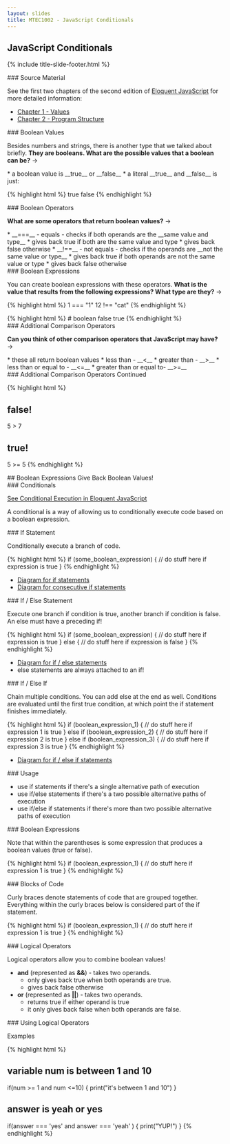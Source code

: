 ```yaml
---
layout: slides
title: MTEC1002 - JavaScript Conditionals
---
```


<section markdown="block" class="title-slide">

# JavaScript Conditionals

{% include title-slide-footer.html %}
</section>

<section markdown="block">
### Source Material

See the first two chapters of the second edition of [Eloquent JavaScript](http://eloquentjavascript.net/2nd_edition/preview/) for more detailed information:

* [Chapter 1 - Values](http://eloquentjavascript.net/2nd_edition/preview/01_values.html)
* [Chapter 2 - Program Structure](http://eloquentjavascript.net/2nd_edition/preview/02_program_structure.html)
</section>


<section markdown="block">
### Boolean Values

Besides numbers and strings, there is another type that we talked about briefly.  __They are booleans.  What are the possible values that a boolean can be?__ &rarr; 

<div class="incremental" markdown="block">
* a boolean value is __true__ or __false__
* a literal __true__ and __false__ is just:

{% highlight html %}
true
false
{% endhighlight %}
</div>
</section>

<section markdown="block">
### Boolean Operators

__What are some operators that return boolean values?__ &rarr;

<div class="incremental" markdown="block">
* __===__ - equals - checks if both operands are the __same value and type__
	* gives back true if both are the same value and type
	* gives back false otherwise
* __!==__ - not equals - checks if the operands are __not the same value or type__
	* gives back true if both operands are not the same value or type
	* gives back false otherwise
</div>

</section>

<section markdown="block">
### Boolean Expressions

You can create boolean expressions with these operators.  __What is the value that results from the following expressions?  What type are they?__ &rarr;

{% highlight html %}
1 === "1"
12 !== "cat"
{% endhighlight %}


<div class="incremental" markdown="block">
{% highlight html %}
# boolean
false
true
{% endhighlight %}
</div>

</section>

<section markdown="block">
### Additional Comparison Operators

__Can you think of other comparison operators that JavaScript may have?__ &rarr;

<div class="incremental" markdown="block">
* these all return boolean values
* less than - __&lt;__
* greater than - __&gt;__
* less than or equal to - __&lt;=__
* greater than or equal to- __&gt;=__
<div>

</section>

<section markdown="block">
### Additional Comparison Operators Continued

{% highlight html %}
# false!
5 > 7

# true!
5 >= 5
{% endhighlight %}

</section>

<section markdown="block">
## Boolean Expressions Give Back Boolean Values!
</section>

<section markdown="block">
### Conditionals

[See Conditional Execution in Eloquent JavaScript](http://eloquentjavascript.net/2nd_edition/preview/02_program_structure.html)

A conditional is a way of allowing us to conditionally execute code based on a boolean expression.

</section>

<section markdown="block">
### If Statement

Conditionally execute a branch of code.

{% highlight html %}
if (some_boolean_expression) {
	// do stuff here if expression is true
}
{% endhighlight %}

* [Diagram for if statements](../../resources/img/if.png)
* [Diagram for consecutive if statements](../../resources/img/if-consecutive.png)

</section>

<section markdown="block">
### If / Else Statement

Execute one branch if condition is true, another branch if condition is false.  An else must have a preceding if!

{% highlight html %}
if (some_boolean_expression) {
	// do stuff here if expression is true
} else {
	// do stuff here if expression is false
}
{% endhighlight %}

* [Diagram for if / else statements](../../resources/img/if-else.png)
* else statements are always attached to an if!

</section>

<section markdown="block">
### If / Else If

Chain multiple conditions.  You can add else at the end as well.  Conditions are evaluated until the first true condition, at which point the if statement finishes immediately.


{% highlight html %}
if (boolean_expression_1) {
	// do stuff here if expression 1 is true
} else if (boolean_expression_2) {
	// do stuff here if expression 2 is true
} else if (boolean_expression_3) {
	// do stuff here if expression 3 is true
}
{% endhighlight %}

* [Diagram for if / else if statements](../../resources/img/if-else-if.png)
</section>


<section markdown="block">
### Usage

* use if statements if there's a single alternative path of execution
* use if/else  statements if there's a two possible alternative paths of execution
* use if/else if statements if there's more than two possible alternative paths of execution
</section>

<section markdown="block">
### Boolean Expressions

Note that within the parentheses is some expression that produces a boolean values (true or false).

{% highlight html %}
if (boolean_expression_1) {
	// do stuff here if expression 1 is true
} 
{% endhighlight %}

</section>

<section markdown="block">
### Blocks of Code

Curly braces denote statements of code that are grouped together.  Everything within the curly braces below is considered part of the if statement.

{% highlight html %}
if (boolean_expression_1) {
	// do stuff here if expression 1 is true
} 
{% endhighlight %}

</section>


<section markdown="block">
### Logical Operators

Logical operators allow you to combine boolean values!

* __and__ (represented as __&amp;&amp;__) - takes two operands.  
	* only gives back true when both operands are true.
	* gives back false otherwise
* __or__ (represented as __||__) - takes two operands. 
	* returns true if either operand is true
	* it only gives back false when both operands are false.
</section>

<section markdown="block">
### Using Logical Operators

Examples

{% highlight html %}
# variable num is between 1 and 10
if(num >= 1 and num <=10) {
	print("it's between 1 and 10")
}

# answer is yeah or yes
if(answer === 'yes' and answer === 'yeah' ) {
	print("YUP!")
}
{% endhighlight %}
</section>
